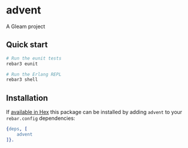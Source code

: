 # advent

A Gleam project

## Quick start

```sh
# Run the eunit tests
rebar3 eunit

# Run the Erlang REPL
rebar3 shell
```

## Installation

If [available in Hex](https://rebar3.org/docs/configuration/dependencies/#declaring-dependencies)
this package can be installed by adding `advent` to your `rebar.config` dependencies:

```erlang
{deps, [
    advent
]}.
```
